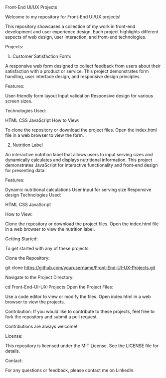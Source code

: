 Front-End UI/UX Projects

Welcome to my repository for Front-End UI/UX projects! 

This repository showcases a collection of my work in front-end development and user experience design. Each project highlights different aspects of web design, user interaction, and front-end technologies.

Projects:

1. Customer Satisfaction Form:
   
A responsive web form designed to collect feedback from users about their satisfaction with a product or service. 
This project demonstrates form handling, user interface design, and responsive design principles.

Features:

User-friendly form layout
Input validation
Responsive design for various screen sizes.


Technologies Used:

HTML
CSS
JavaScript
How to View:

To clone the repository or download the project files.
Open the index.html file in a web browser to view the form.

2. Nutrition Label
   
An interactive nutrition label that allows users to input serving sizes and dynamically calculates and displays nutritional information. This project demonstrates JavaScript for interactive functionality and front-end design for presenting data.

Features:

Dynamic nutritional calculations
User input for serving size
Responsive design
Technologies Used:

HTML
CSS
JavaScript

How to View:

Clone the repository or download the project files.
Open the index.html file in a web browser to view the nutrition label.

Getting Started:

To get started with any of these projects:

Clone the Repository:

git clone https://github.com/yourusername/Front-End-UI-UX-Projects.git

Navigate to the Project Directory:

cd Front-End-UI-UX-Projects
Open the Project Files:

Use a code editor to view or modify the files.
Open index.html in a web browser to view the projects.

Contribution:
If you would like to contribute to these projects, feel free to fork the repository and submit a pull request. 

Contributions are always welcome!

License:

This repository is licensed under the MIT License. See the LICENSE file for details.

Contact:

For any questions or feedback, please contact me on LinkedIn.
